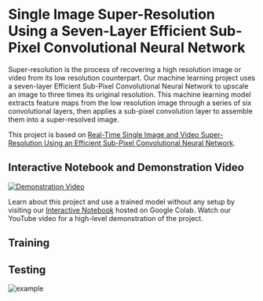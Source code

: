 # Single Image Super-Resolution Using a Seven-Layer Efficient Sub-Pixel Convolutional Neural Network
Super-resolution is the process of recovering a high resolution image or video from its low resolution counterpart. Our machine learning project uses a seven-layer Efficient Sub-Pixel Convolutional Neural Network to upscale an image to three times its original resolution. This machine learning model extracts feature maps from the low resolution image through a series of six convolutional layers, then applies a sub-pixel convolution layer to assemble them into a super-resolved image.

This project is based on [Real-Time Single Image and Video Super-Resolution Using an Efficient Sub-Pixel Convolutional Neural Network](https://arxiv.org/pdf/1609.05158.pdf). 

## Interactive Notebook and Demonstration Video
[![Demonstration Video](https://i.imgur.com/My80T83.png)](https://www.youtube.com/watch?v=KnT1GiVU8O4)

Learn about this project and use a trained model without any setup by visiting our [Interactive Notebook](https://drive.google.com/file/d/1d-1gZsZnIza1KMHSWT0G3tiDAHePZyUR/view?usp=sharing) hosted on Google Colab. Watch our YouTube video for a high-level demonstration of the project. 

## Training

## Testing
![example](https://i.imgur.com/K3acirQ.png)
